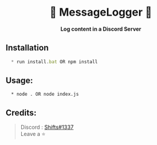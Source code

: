<h1 align="center"> 💬 MessageLogger 💬 </h1>

<p align='center'>
  <b>Log content in a Discord Server</b><br>
</p>

## Installation
```js
  * run install.bat OR npm install
```

##  Usage:
```
  * node . OR node index.js
```

##  Credits:
 > Discord : [Shifts#1337](https://discord.com/users/994717305542021244)
 > <br>Leave a ⭐
